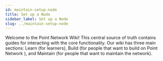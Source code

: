 ```yaml
---
id: maintain-setup-node
title: Set up a Node
sidebar_label: Set up a Node
slug: ../maintain-setup-node
---
```


Welcome to the Point Network Wiki! This central source of truth contains guides for interacting with the
core functionality. Our wiki has three main sections: Learn (for learners), Build (for people that
want to build on Point Network ), and Maintain (for people that want to maintain the network).